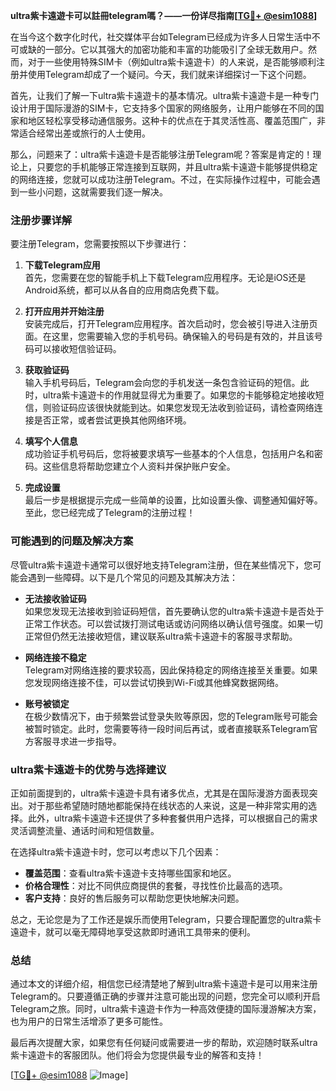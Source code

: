 **ultra紫卡遠遊卡可以註冊telegram嗎？——一份详尽指南[[TG💪+ @esim1088](https://t.me/s/esim1088)]**

在当今这个数字化时代，社交媒体平台如Telegram已经成为许多人日常生活中不可或缺的一部分。它以其强大的加密功能和丰富的功能吸引了全球无数用户。然而，对于一些使用特殊SIM卡（例如ultra紫卡遠遊卡）的人来说，是否能够顺利注册并使用Telegram却成了一个疑问。今天，我们就来详细探讨一下这个问题。

首先，让我们了解一下ultra紫卡遠遊卡的基本情况。ultra紫卡遠遊卡是一种专门设计用于国际漫游的SIM卡，它支持多个国家的网络服务，让用户能够在不同的国家和地区轻松享受移动通信服务。这种卡的优点在于其灵活性高、覆盖范围广，非常适合经常出差或旅行的人士使用。

那么，问题来了：ultra紫卡遠遊卡是否能够注册Telegram呢？答案是肯定的！理论上，只要您的手机能够正常连接到互联网，并且ultra紫卡遠遊卡能够提供稳定的网络连接，您就可以成功注册Telegram。不过，在实际操作过程中，可能会遇到一些小问题，这就需要我们逐一解决。

### 注册步骤详解

要注册Telegram，您需要按照以下步骤进行：

1. **下载Telegram应用**  
   首先，您需要在您的智能手机上下载Telegram应用程序。无论是iOS还是Android系统，都可以从各自的应用商店免费下载。

2. **打开应用并开始注册**  
   安装完成后，打开Telegram应用程序。首次启动时，您会被引导进入注册页面。在这里，您需要输入您的手机号码。确保输入的号码是有效的，并且该号码可以接收短信验证码。

3. **获取验证码**  
   输入手机号码后，Telegram会向您的手机发送一条包含验证码的短信。此时，ultra紫卡遠遊卡的作用就显得尤为重要了。如果您的卡能够稳定地接收短信，则验证码应该很快就能到达。如果您发现无法收到验证码，请检查网络连接是否正常，或者尝试更换其他网络环境。

4. **填写个人信息**  
   成功验证手机号码后，您将被要求填写一些基本的个人信息，包括用户名和密码。这些信息将帮助您建立个人资料并保护账户安全。

5. **完成设置**  
   最后一步是根据提示完成一些简单的设置，比如设置头像、调整通知偏好等。至此，您已经完成了Telegram的注册过程！

### 可能遇到的问题及解决方案

尽管ultra紫卡遠遊卡通常可以很好地支持Telegram注册，但在某些情况下，您可能会遇到一些障碍。以下是几个常见的问题及其解决方法：

- **无法接收验证码**  
  如果您发现无法接收到验证码短信，首先要确认您的ultra紫卡遠遊卡是否处于正常工作状态。可以尝试拨打测试电话或访问网络以确认信号强度。如果一切正常但仍然无法接收短信，建议联系ultra紫卡遠遊卡的客服寻求帮助。

- **网络连接不稳定**  
  Telegram对网络连接的要求较高，因此保持稳定的网络连接至关重要。如果您发现网络连接不佳，可以尝试切换到Wi-Fi或其他蜂窝数据网络。

- **账号被锁定**  
  在极少数情况下，由于频繁尝试登录失败等原因，您的Telegram账号可能会被暂时锁定。此时，您需要等待一段时间后再试，或者直接联系Telegram官方客服寻求进一步指导。

### ultra紫卡遠遊卡的优势与选择建议

正如前面提到的，ultra紫卡遠遊卡具有诸多优点，尤其是在国际漫游方面表现突出。对于那些希望随时随地都能保持在线状态的人来说，这是一种非常实用的选择。此外，ultra紫卡遠遊卡还提供了多种套餐供用户选择，可以根据自己的需求灵活调整流量、通话时间和短信数量。

在选择ultra紫卡遠遊卡时，您可以考虑以下几个因素：
- **覆盖范围**：查看ultra紫卡遠遊卡支持哪些国家和地区。
- **价格合理性**：对比不同供应商提供的套餐，寻找性价比最高的选项。
- **客户支持**：良好的售后服务可以帮助您更快地解决问题。

总之，无论您是为了工作还是娱乐而使用Telegram，只要合理配置您的ultra紫卡遠遊卡，就可以毫无障碍地享受这款即时通讯工具带来的便利。

### 总结

通过本文的详细介绍，相信您已经清楚地了解到ultra紫卡遠遊卡是可以用来注册Telegram的。只要遵循正确的步骤并注意可能出现的问题，您完全可以顺利开启Telegram之旅。同时，ultra紫卡遠遊卡作为一种高效便捷的国际漫游解决方案，也为用户的日常生活增添了更多可能性。

最后再次提醒大家，如果您有任何疑问或需要进一步的帮助，欢迎随时联系ultra紫卡遠遊卡的客服团队。他们将会为您提供最专业的解答和支持！

[[TG💪+ @esim1088](https://t.me/s/esim1088) ![Image](https://i.postimg.cc/4NQfJmqS/Snipaste-2025-05-13-00-14-12.png)]